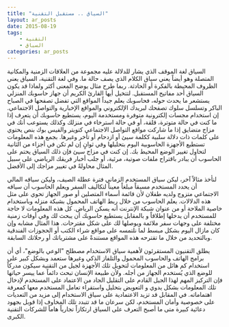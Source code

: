 ```yaml
---
title: "السياق .. مستقبل التقنية"
layout: ar_posts
date: 2015-08-19
tags:
    - التقنية
    - السياق
categories: ar_posts
---
```



السياق لغة الموقف الذي يشار للدلالة عليه مجموعة من العلاقات الزمنية والمكانية المتصلة وهو أيضاً يعني سياق الكلام الذي يصف حالة ما. وفي لغة التقنية، السياق يعني الظروف المحيطة بالفكرة أو الحادثة. ربما طرح مثال يوضح المعنى أكثر ولماذا قد يكون السياق أحد مفاتيح المستقبل. لتتخيل أيها القارئ الكريم أن جهاز حاسوبك المنزلي يستشعر ما يحدث حوله، فحاسوبك يعلم جيداً المواقع التي تفضل تصفحها في الصباح الباكر وتسلسل سلوك تصفحك لبريدك الإلكتروني والمواقع الإخبارية والتواصل الاجتماعي. إن استخدام مجسات إلكترونية متوفرة ومستخدمة اليوم، يستطيع حاسوبك أن يتعرف إذا ما كنت في حالة متوترة، قلقة، أو في حالة استرخاء في منزلك وكذلك يستوعب أنك في مزاج متضايق إذا ما شاركت مواقع التواصل الاجتماعي كتويتر والفيس بوك بنص يحتوي على كلمات ذات دلالة سلبية ككلمة سيئ أو ازدحام أو تأخر وغيرها. بجمع هذه المعلومات تستطيع الأجهزة الحاسوبية اليوم بتحليلها وفي ثوانٍ إن لم تكن في أجزاء من الثانية لتحاول تغيير الوضع المحيط بك. إن كنت في مزاج سيئ فإن ذلك السياق يحتم على الحاسوب أن يبادر باقتراح ملفات صوتية، مرئية، أو جلب أخبار فريقك الرياضي على سبيل المثال محاولةً في تغيير مزاجك إلى الأفضل.

لنأخذ مثالاً آخر، ليكن سياق المستخدم الزماني فترة عطلة الصيف، وليكن سياقه المالي أن يحدد المستخدم مسبقاً مبلغاً معيناً لتكاليف السفر ويعلم الحاسوب أن سياقه الاجتماعي متزوج ولديه طفلان لأن قائمة أسماء المتصلين أو صور الجهاز تحوي على مثل هذه الدلالات. يعلم الحاسوب من خلال ربط الهاتف المحمول بشبكة منزله وباستخدام خاصية الملاحة أو من عنوان شبكة الإنترنت أنه يسكن الرياض. كل هذه المعلومات لا حاجة للمستخدم أن يدخلها إطلاقاً و بالمقابل يستطيع حاسوبك أن يبحث لك وفي أوقات زمنية مختلفة على وجهات سفر ملائمة ويوصلها لك على شكل مقترحات. هذا المثال مشابه وإن كان مازال اليوم بشكل مبسط لما نلتمسه على مواقع شراء الكتب أو الحجوزات الفندقية وبالتحديد من خلال ما تقترحه هذه المواقع مستندةً على مشترياتك أو رحلاتك السابقة.

يطلق التقنيون المستقرئون لأهمية سياق الاستخدام مصطلح "الوعي بالوضع"، أي أن برامج الهاتف والحاسوب المحمول والتلفاز الذكي وغيرها ستعمد وبشكل كبير على استخدام كم هائل من المعلومات لتحويل تلك الأجهزة لجيل من التقنية سيكون مدركاً للوضع الذي يُستخدم الجهاز من أجله. ولأن طبيعة الإنسان تبحث دائماً عما ييسر حياتها فإن التركيز المهم لهذا الجيل القادم على التقليل الجاد من الاعتماد على المستخدم لإدخال تلك المعلومات بشكل يدوي و التعويض بتحليل واستقراء تعامل المستخدم معها كمعرفة اهتماماته. في المقابل قد تزيد الاعتمادية على سياق الاستخدام إلى مزيد من التعديات على خصوصية وأمان المستخدم، لكن سرعان ما قد تتبدد تلك المخاوف إذا قوبل بجهود دعائية كبيرة متى ما أصبح التعرف على السياق ارتكازاً تجارياً هاماً للشركات التقنية الكبرى.
